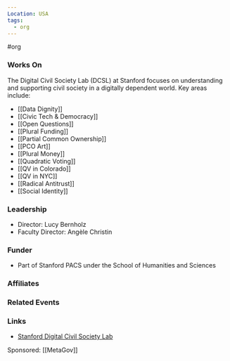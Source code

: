 ```yaml
---
Location: USA
tags:
  - org
---
```

#org

### Works On
The Digital Civil Society Lab (DCSL) at Stanford focuses on understanding and supporting civil society in a digitally dependent world. Key areas include:

- [[Data Dignity]]
- [[Civic Tech & Democracy]]
- [[Open Questions]]
- [[Plural Funding]]
- [[Partial Common Ownership]]
- [[PCO Art]]
- [[Plural Money]]
- [[Quadratic Voting]]
- [[QV in Colorado]]
- [[QV in NYC]]
- [[Radical Antitrust]]
- [[Social Identity]]

### Leadership
- Director: Lucy Bernholz
- Faculty Director: Angèle Christin

### Funder
- Part of Stanford PACS under the School of Humanities and Sciences

### Affiliates

### Related Events

### Links
- [Stanford Digital Civil Society Lab](https://pacscenter.stanford.edu/research/digital-civil-society-lab/)


Sponsored: [[MetaGov]]
